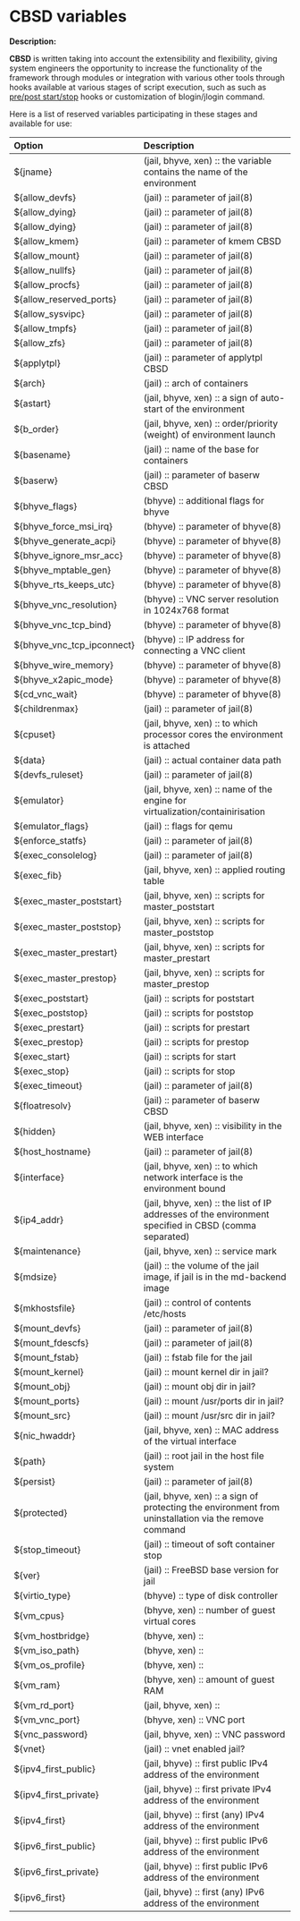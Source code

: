 # CBSD variables

**Description:**

**CBSD** is written taking into account the extensibility and flexibility,
giving system engineers the opportunity to increase the functionality of the framework
through modules or integration with various other tools through hooks available at various
stages of script execution, such as such as [pre/post start/stop](/tutorials/jail/jail-config.md)
hooks or customization of blogin/jlogin command.

Here is a list of reserved variables participating in these stages and available for use:

| Option | Description |
|:------| :-----------|
|${jname} | (jail, bhyve, xen) :: the variable contains the name of the environment|
|${allow_devfs} | (jail) :: parameter of jail(8) |
|${allow_dying} | (jail) :: parameter of jail(8) |
|${allow_dying} | (jail) :: parameter of jail(8) |
|${allow_kmem}  | (jail) :: parameter of kmem CBSD |
|${allow_mount} | (jail) :: parameter of jail(8) |
|${allow_nullfs}| (jail) :: parameter of jail(8) |
|${allow_procfs}| (jail) :: parameter of jail(8) |
|${allow_reserved_ports} | (jail) :: parameter of jail(8) |
|${allow_sysvipc} | (jail) :: parameter of jail(8) |
|${allow_tmpfs} | (jail) :: parameter of jail(8) |
|${allow_zfs} | (jail) :: parameter of jail(8) |
|${applytpl} | (jail) :: parameter of applytpl CBSD |
|${arch} | (jail) :: arch of containers |
|${astart} | (jail, bhyve, xen) :: a sign of auto-start of the environment |
|${b_order} | (jail, bhyve, xen) :: order/priority (weight) of environment launch |
|${basename} | (jail) :: name of the base for containers |
|${baserw} | (jail) :: parameter of baserw CBSD |
|${bhyve_flags} | (bhyve) :: additional flags for bhyve |
|${bhyve_force_msi_irq} | (bhyve) :: parameter of bhyve(8) |
|${bhyve_generate_acpi} | (bhyve) :: parameter of bhyve(8) |
|${bhyve_ignore_msr_acc} | (bhyve) :: parameter of bhyve(8) |
|${bhyve_mptable_gen} | (bhyve) :: parameter of bhyve(8) |
|${bhyve_rts_keeps_utc} | (bhyve) :: parameter of bhyve(8) |
|${bhyve_vnc_resolution} | (bhyve) :: VNC server resolution in 1024x768 format |
|${bhyve_vnc_tcp_bind} | (bhyve) :: parameter of bhyve(8) |
|${bhyve_vnc_tcp_ipconnect} | (bhyve) :: IP address for connecting a VNC client |
|${bhyve_wire_memory} | (bhyve) :: parameter of bhyve(8) |
|${bhyve_x2apic_mode} | (bhyve) :: parameter of bhyve(8) |
|${cd_vnc_wait} | (bhyve) :: parameter of bhyve(8) |
|${childrenmax} | (jail) :: parameter of jail(8) |
|${cpuset} | (jail, bhyve, xen) :: to which processor cores the environment is attached |
|${data} | (jail) :: actual container data path |
|${devfs_ruleset} | (jail) :: parameter of jail(8) |
|${emulator} | (jail, bhyve, xen) :: name of the engine for virtualization/containirisation |
|${emulator_flags} | (jail) :: flags for qemu |
|${enforce_statfs} | (jail) :: parameter of jail(8) |
|${exec_consolelog} | (jail) :: parameter of jail(8) |
|${exec_fib} | (jail, bhyve, xen) :: applied routing table |
|${exec_master_poststart} | (jail, bhyve, xen) :: scripts for master_poststart |
|${exec_master_poststop} | (jail, bhyve, xen) :: scripts for master_poststop |
|${exec_master_prestart} | (jail, bhyve, xen) :: scripts for master_prestart |
|${exec_master_prestop} | (jail, bhyve, xen) :: scripts for master_prestop |
|${exec_poststart} | (jail) :: scripts for poststart |
|${exec_poststop} | (jail) :: scripts for poststop |
|${exec_prestart} | (jail) :: scripts for prestart |
|${exec_prestop} | (jail) :: scripts for prestop |
|${exec_start} | (jail) :: scripts for start |
|${exec_stop} | (jail) :: scripts for stop |
|${exec_timeout} | (jail) :: parameter of jail(8) |
|${floatresolv} | (jail) :: parameter of baserw CBSD |
|${hidden} | (jail, bhyve, xen) :: visibility in the WEB interface |
|${host_hostname} | (jail) :: parameter of jail(8) |
|${interface} | (jail, bhyve, xen) :: to which network interface is the environment bound |
|${ip4_addr} | (jail, bhyve, xen) :: the list of IP addresses of the environment specified in CBSD (comma separated) |
|${maintenance} | (jail, bhyve, xen) :: service mark |
|${mdsize} | (jail) :: the volume of the jail image, if jail is in the md-backend image |
|${mkhostsfile} | (jail) :: control of contents /etc/hosts |
|${mount_devfs} | (jail) :: parameter of jail(8) |
|${mount_fdescfs} | (jail) :: parameter of jail(8) |
|${mount_fstab} | (jail) :: fstab file for the jail |
|${mount_kernel} | (jail) :: mount kernel dir in jail? |
|${mount_obj} | (jail) :: mount obj dir in jail? |
|${mount_ports} | (jail) :: mount /usr/ports dir in jail? |
|${mount_src} | (jail) :: mount /usr/src dir in jail? |
|${nic_hwaddr} | (jail, bhyve, xen) :: MAC address of the virtual interface |
|${path} | (jail) :: root jail in the host file system |
|${persist} | (jail) :: parameter of jail(8) |
|${protected} | (jail, bhyve, xen) :: a sign of protecting the environment from uninstallation via the remove command |
|${stop_timeout} | (jail) :: timeout of soft container stop |
|${ver} | (jail) :: FreeBSD base version for jail |
|${virtio_type} | (bhyve) :: type of disk controller |
|${vm_cpus} | (bhyve, xen) :: number of guest virtual cores |
|${vm_hostbridge} | (bhyve, xen) ::  |
|${vm_iso_path} | (bhyve, xen) :: |
|${vm_os_profile} | (bhyve, xen) :: |
|${vm_ram} | (bhyve, xen) :: amount of guest RAM |
|${vm_rd_port} | (jail, bhyve, xen) :: |
|${vm_vnc_port} | (bhyve, xen) :: VNC port |
|${vnc_password} | (jail, bhyve, xen) :: VNC password |
|${vnet} | (jail) :: vnet enabled jail? |
|${ipv4_first_public} | (jail, bhyve) :: first public IPv4 address of the environment |
|${ipv4_first_private} | (jail, bhyve) :: first private IPv4 address of the environment |
|${ipv4_first} | (jail, bhyve) :: first (any) IPv4 address of the environment |
|${ipv6_first_public} | (jail, bhyve) :: first public IPv6 address of the environment |
|${ipv6_first_private} | (jail, bhyve) :: first public IPv6 address of the environment |
|${ipv6_first} | (jail, bhyve) :: first (any) IPv6 address of the environment |

